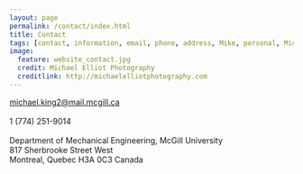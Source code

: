 ```yaml
---
layout: page
permalink: /contact/index.html
title: Contact
tags: [contact, information, email, phone, address, Mike, personal, Michael, Elliot, King, McGill]
image:
  feature: website_contact.jpg
  credit: Michael Elliot Photography
  creditlink: http://michaelelliotphotography.com
---
```


<a href="mailto:michael.king2@mail.mcgill.ca" target="_blank">michael.king2@mail.mcgill.ca</a><br><br>
1 (774) 251-9014<br><br>
Department of Mechanical Engineering, McGill University<br>
817 Sherbrooke Street West<br>
Montreal, Quebec H3A 0C3 Canada



